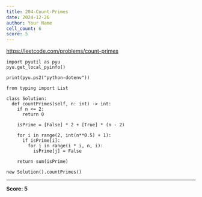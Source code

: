 ```yaml
---
title: 204-Count-Primes
date: 2024-12-26
author: Your Name
cell_count: 6
score: 5
---
```


https://leetcode.com/problems/count-primes


```
import pyutil as pyu
pyu.get_local_pyinfo()
```


```
print(pyu.ps2("python-dotenv"))
```


```
from typing import List
```


```
class Solution:
  def countPrimes(self, n: int) -> int:
    if n <= 2:
      return 0

    isPrime = [False] * 2 + [True] * (n - 2)

    for i in range(2, int(n**0.5) + 1):
      if isPrime[i]:
        for j in range(i * i, n, i):
          isPrime[j] = False

    return sum(isPrime)
```


```
new Solution().countPrimes()
```


---
**Score: 5**